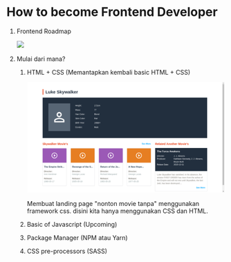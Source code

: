 # How to become Frontend Developer

1. Frontend Roadmap

   ![](<https://raw.githubusercontent.com/kamranahmedse/developer-roadmap/master/images/frontend.png>)

   

2. Mulai dari mana?

   1. HTML + CSS (Memantapkan kembali basic HTML + CSS)

      ![](<https://raw.githubusercontent.com/nino-t/Movie-website/master/demo/demo.png>)

      

      Membuat landing page "nonton movie tanpa" menggunakan framework css. disini kita hanya menggunakan CSS dan HTML.

      

   2. Basic of Javascript (Upcoming)

   3. Package Manager (NPM atau Yarn)

   4. CSS pre-processors (SASS)